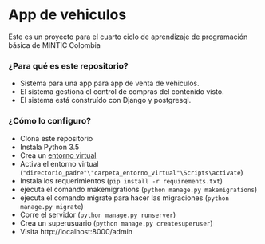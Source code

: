 # App de vehiculos

Este es un proyecto para el cuarto ciclo de aprendizaje de programación básica de MINTIC Colombia

### ¿Para qué es este repositorio?

* Sistema para una app para app de venta de vehiculos.
* El sistema gestiona el control de compras del contenido visto.
* El sistema está construído con Django y postgresql.

### ¿Cómo lo configuro?

* Clona este repositorio
* Instala Python 3.5
* Crea un [entorno virtual](https://docs.python.org/3/library/venv.html)
* Activa el entorno virtual (`"directorio_padre"\"carpeta_entorno_virtual"\Scripts\activate`)
* Instala los requerimientos (`pip install -r requirements.txt`)
* ejecuta el comando makemigrations (`python manage.py makemigrations`)
* ejecuta el comando migrate para hacer las migraciones (`python manage.py migrate`)
* Corre el servidor (`python manage.py runserver`)
* Crea un superusuario (`python manage.py createsuperuser`)
* Visita http://localhost:8000/admin
